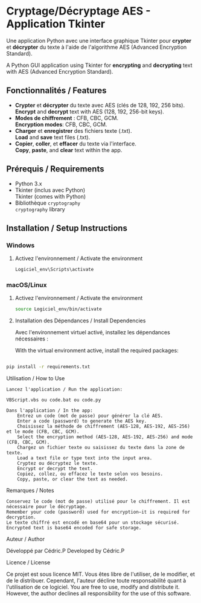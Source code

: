 # Cryptage/Décryptage AES - Application Tkinter

Une application Python avec une interface graphique Tkinter pour **crypter** et **décrypter** du texte à l'aide de l'algorithme AES (Advanced Encryption Standard).

A Python GUI application using Tkinter for **encrypting** and **decrypting** text with AES (Advanced Encryption Standard).

## Fonctionnalités / Features

- **Crypter** et **décrypter** du texte avec AES (clés de 128, 192, 256 bits).  
  **Encrypt** and **decrypt** text with AES (128, 192, 256-bit keys).
- **Modes de chiffrement** : CFB, CBC, GCM.  
  **Encryption modes**: CFB, CBC, GCM.
- **Charger** et **enregistrer** des fichiers texte (.txt).  
  **Load** and **save** text files (.txt).
- **Copier**, **coller**, et **effacer** du texte via l'interface.  
  **Copy**, **paste**, and **clear** text within the app.

## Prérequis / Requirements

- Python 3.x
- Tkinter (inclus avec Python)  
  Tkinter (comes with Python)
- Bibliothèque `cryptography`  
  `cryptography` library

## Installation / Setup Instructions

### Windows

1. Activez l'environnement / Activate the environment 


    ```bash
    Logiciel_env\Scripts\activate
    ```

### macOS/Linux

1. Activez l'environnement / Activate the environment 


    ```bash
    source Logiciel_env/bin/activate
    ```
    
2. Installation des Dépendances / Install Dependencies

   Avec l'environnement virtuel activé, installez les dépendances nécessaires :

   With the virtual environment active, install the required packages:

```bash

pip install -r requirements.txt
```

Utilisation / How to Use

    Lancez l'application / Run the application:

    VBScript.vbs ou code.bat ou code.py

    Dans l'application / In the app:
        Entrez un code (mot de passe) pour générer la clé AES.
        Enter a code (password) to generate the AES key.
        Choisissez la méthode de chiffrement (AES-128, AES-192, AES-256) et le mode (CFB, CBC, GCM).
        Select the encryption method (AES-128, AES-192, AES-256) and mode (CFB, CBC, GCM).
        Chargez un fichier texte ou saisissez du texte dans la zone de texte.
        Load a text file or type text into the input area.
        Cryptez ou décryptez le texte.
        Encrypt or decrypt the text.
        Copiez, collez, ou effacez le texte selon vos besoins.
        Copy, paste, or clear the text as needed.

Remarques / Notes

    Conservez le code (mot de passe) utilisé pour le chiffrement. Il est nécessaire pour le décryptage.
    Remember your code (password) used for encryption—it is required for decryption.
    Le texte chiffré est encodé en base64 pour un stockage sécurisé.
    Encrypted text is base64 encoded for safe storage.

Auteur / Author

Développé par Cédric.P
Developed by Cédric.P


Licence / License

Ce projet est sous licence MIT.
Vous êtes libre de l'utiliser, de le modifier, et de le distribuer. Cependant, l'auteur décline toute responsabilité quant à l'utilisation de ce logiciel.
You are free to use, modify and distribute it. However, the author declines all responsibility for the use of this software.
